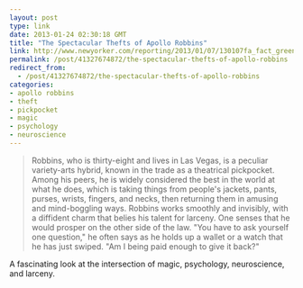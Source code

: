 ```yaml
---
layout: post
type: link
date: 2013-01-24 02:30:18 GMT
title: "The Spectacular Thefts of Apollo Robbins"
link: http://www.newyorker.com/reporting/2013/01/07/130107fa_fact_green?currentPage=all
permalink: /post/41327674872/the-spectacular-thefts-of-apollo-robbins
redirect_from: 
  - /post/41327674872/the-spectacular-thefts-of-apollo-robbins
categories:
- apollo robbins
- theft
- pickpocket
- magic
- psychology
- neuroscience
---
```

<blockquote>Robbins, who is thirty-eight and lives in Las Vegas, is a peculiar variety-arts hybrid, known in the trade as a theatrical pickpocket. Among his peers, he is widely considered the best in the world at what he does, which is taking things from people's jackets, pants, purses, wrists, fingers, and necks, then returning them in amusing and mind-boggling ways. Robbins works smoothly and invisibly, with a diffident charm that belies his talent for larceny. One senses that he would prosper on the other side of the law. "You have to ask yourself one question," he often says as he holds up a wallet or a watch that he has just swiped. "Am I being paid enough to give it back?"</blockquote>
<p>A fascinating look at the intersection of magic, psychology, neuroscience, and larceny.</p>